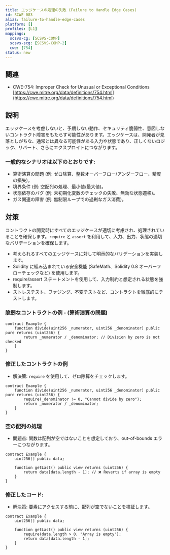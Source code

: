 ```yaml
---
title: エッジケースの処理の失敗 (Failure to Handle Edge Cases)
id: SCWE-083
alias: failure-to-handle-edge-cases
platform: []
profiles: [L1]
mappings:
  scsvs-cg: [SCSVS-COMP]
  scsvs-scg: [SCSVS-COMP-2]
  cwe: [754]
status: new
---
```


## 関連
- CWE-754: Improper Check for Unusual or Exceptional Conditions  
  [https://cwe.mitre.org/data/definitions/754.html](https://cwe.mitre.org/data/definitions/754.html)

## 説明
エッジケースを考慮しないと、予期しない動作、セキュリティ脆弱性、意図しないコントラクト障害をもたらす可能性があります。エッジケースは、開発者が見落としがちな、通常とは異なる可能性がある入力や状態であり、正しくないロジック、リバート、さらにエクスプロイトにつながります。

### 一般的なシナリオは以下のとおりです:

- 算術演算の問題 (例: ゼロ除算、整数オーバーフロー/アンダーフロー、精度の損失)。
- 境界条件 (例: 空配列の処理、最小値/最大値)。
- 状態依存のバグ (例: 未初期化変数のチェックの失敗、無効な状態遷移)。
- ガス関連の障害 (例: 無制限ループでの過剰なガス消費)。

## 対策
コントラクトの開発時にすべてのエッジケースが適切に考慮され、処理されていることを確保します。`require` と `assert` を利用して、入力、出力、状態の適切なバリデーションを確保します。
- 考えられるすべてのエッジケースに対して明示的なバリデーションを実装します。
- Solidity に組み込まれている安全機能 (SafeMath、Solidity 0.8 オーバーフローチェックなど) を使用します。
- require/assert ステートメントを使用して、入力制約と想定される状態を強制します。
- ストレステスト、ファジング、不変テストなど、コントラクトを徹底的にテストします。



### 脆弱なコントラクトの例 - (算術演算の問題)
```solidity
contract Example {
    function divide(uint256 _numerator, uint256 _denominator) public pure returns (uint256) {
        return _numerator / _denominator; // Division by zero is not checked
    }
}
```
### 修正したコントラクトの例
- 解決策: `require` を使用して、ゼロ除算をチェックします。
```solidity
contract Example {
    function divide(uint256 _numerator, uint256 _denominator) public pure returns (uint256) {
        require(_denominator != 0, "Cannot divide by zero");
        return _numerator / _denominator;
    }
}
```

### 空の配列の処理
- 問題点: 関数は配列が空ではないことを想定しており、out-of-bounds エラーにつながります。

```solidity
contract Example {
    uint256[] public data;

    function getLast() public view returns (uint256) {
        return data[data.length - 1]; // ❌ Reverts if array is empty
    }
}
```

### 修正したコード:
- 解決策: 要素にアクセスする前に、配列が空でないことを検証します。
```solidity
contract Example {
    uint256[] public data;

    function getLast() public view returns (uint256) {
        require(data.length > 0, "Array is empty");
        return data[data.length - 1];
    }
}
```
